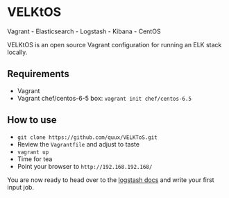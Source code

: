 # VELKtOS

Vagrant - Elasticsearch - Logstash - Kibana - CentOS

VELKtOS is an open source Vagrant configuration for running an ELK stack locally. 

## Requirements

- Vagrant
- Vagrant chef/centos-6-5 box: `vagrant init chef/centos-6.5`

## How to use

- `git clone https://github.com/quux/VELKToS.git`
- Review the `Vagrantfile` and adjust to taste
- `vagrant up`
- Time for tea 
- Point your browser to `http://192.168.192.168/`

You are now ready to head over to the [logstash docs](http://logstash.net/docs/1.4.2/) and write your first input job.
